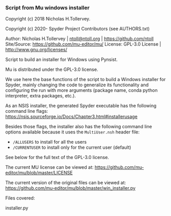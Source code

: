 ### Script from Mu windows installer


Copyright (c) 2018 Nicholas H.Tollervey.

Copyright (c) 2020- Spyder Project Contributors (see AUTHORS.txt)


Author: Nicholas H.Tollervey | ntoll@ntoll.org | https://github.com/ntoll
Site/Source: https://github.com/mu-editor/mu/
License: GPL-3.0 License | http://www.gnu.org/licenses/

Script to build an installer for Windows using Pynsist.


Mu is distributed under the GPL-3.0 license.


We use here the base functions of the script to build a Windows installer for
Spyder, mainly changing the code to generalize its functionality and configuring
the run with more arguments (package name, conda python interpreter, extra
packages, etc.).

As an NSIS installer, the generated Spyder executable has the following command line flags:
https://nsis.sourceforge.io/Docs/Chapter3.html#installerusage

Besides those flags, the installer also has the following command line options
available because it uses the `MultiUser.nsh` header file:

* `/ALLUSERS` to install for all the users
* `/CURRENTUSER` to install only for the current user (default)

See below for the full text of the GPL-3.0 license.

The current MU license can be viewed at:
https://github.com/mu-editor/mu/blob/master/LICENSE

The current version of the original files can be viewed at:
https://github.com/mu-editor/mu/blob/master/win_installer.py


Files covered:

installer.py